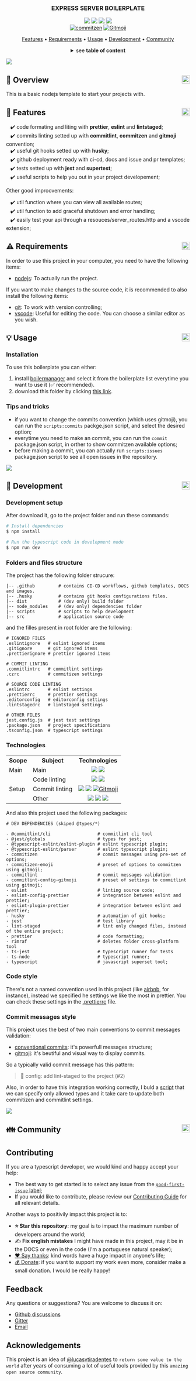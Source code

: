 <a name="TOC"></a>

<H3 align="center">
  EXPRESS SERVER BOILERPLATE
</H1>

<div align="center">
  <a href=""><img src="https://img.shields.io/badge/made%20with-node-1f425f?logo=node.js&.svg" /></a>
  <a href="https://www.typescriptlang.org/"><img src="https://badgen.net/badge/icon/typescript?icon=typescript&label"></a>
  <a href="https://git-scm.com/"><img src="https://badgen.net/badge/icon/git?icon=git&label"></a>
  <a href="https://github.com/"><img src="https://badgen.net/badge/icon/github?icon=github&label"></a>
  <br>
  <a href="https://github.com/commitizen/cz-cli"><img src="https://img.shields.io/badge/commitizen-friendly-brightgreen.svg?style=flat-square" alt="commitzen" /></a>
  <a href="https://gitmoji.dev"><img src="https://img.shields.io/badge/gitmoji-%20😜%20😍-FFDD67.svg?style=flat-square" alt="Gitmoji" /></a>
</div>

<p align="center">
  <a href="#dart-features">Features</a> • <a href="#warning-requirements">Requirements</a> • <a href="#bulb-usage">Usage</a> • <a href="#wrench-development">Development</a> • <a href="#family-community">Community</a>
</p>

<details>
  <summary align="center"><span>see <b>table of content</b></span></summary>
  <p align="center">
    <ul>
      <li><a href="#dart-features">Features</a></li>
      <li><a href="#warning-requirements">Requirements</a></li>
      <li>
        <a href="#bulb-usage">Usage</a>
        <ul>
          <li><a href="#installation">Installation</a></li>
          <li><a href="#tips-and-tricks">Tips and tricks</a></li>
        </ul>
      </li>
      <li>
        <a href="#wrench-development">Development</a>
        <ul>
          <li><a href="#development-setup">Development setup</a></li>
          <li><a href="#folders-and-files-structure">Folders and files structure</a></li>
          <li><a href="#used-technologies">Used technologies</a></li>
          <li><a href="#code-style">Code style</a></li>
          <li><a href="#commit-messages-style">Commit messages style</a></li>
          <li><a href="#tests">Tests</a></li>
        </ul>
      </li>
      <li>
        <a href="#family-community">Community</a>
        <ul>
          <li><a href="#contributing">Contributing</a></li>
          <li><a href="#feedback">Feedback</a></li>
          <li><a href="#acknowledgements">Acknowledgements</a></li>
        </ul>
      </li>
    </ul>
  </p>
</details>

<a href="#"><img src="./images/divider.png" /></a>

## :trumpet: Overview<a href="#TOC"><img align="right" src="./images/up_arrow.png" width="22"></a>

This is a basic nodejs template to start your projects with.

## :dart: Features<a href="#TOC"><img align="right" src="./images/up_arrow.png" width="22"></a>

&nbsp;&nbsp;&nbsp;✔️ code formating and liting with **prettier**, **eslint** and **lintstaged**;<br>
&nbsp;&nbsp;&nbsp;✔️ commits linting setted up with **commitlint**, **commitzen** and **gitmoji** convention;<br>
&nbsp;&nbsp;&nbsp;✔️ useful git hooks setted up with **husky**;<br>
&nbsp;&nbsp;&nbsp;✔️ github deployment ready with ci-cd, docs and issue and pr templates;<br>
&nbsp;&nbsp;&nbsp;✔️ tests setted up with **jest** and **supertest**;<br>
&nbsp;&nbsp;&nbsp;✔️ useful scripts to help you out in your project developement;<br>

Other good improovements:

&nbsp;&nbsp;&nbsp;✔️ util function where you can view all available routes;<br>
&nbsp;&nbsp;&nbsp;✔️ util function to add graceful shutdown and error handling;<br>
&nbsp;&nbsp;&nbsp;✔️ easily test your api through a resouces/server_routes.http and a vscode extension;<br>


## :warning: Requirements<a href="#TOC"><img align="right" src="./images/up_arrow.png" width="22"></a>

In order to use this project in your computer, you need to have the following items:

- [nodejs](https://nodejs.org/en/): To actually run the project.

If you want to make changes to the source code, it is recommended to also install the following items:

- [git](https://git-scm.com/): To work with version controlling;
- [vscode](https://code.visualstudio.com/): Useful for editing the code. You can choose a similar editor as you wish.

## :bulb: Usage<a href="#TOC"><img align="right" src="./images/up_arrow.png" width="22"></a>

### Installation

To use this boilerplate you can either:

1. install [boilermanager](https://github.com/ts-boilerplate-land/boilermanager) and select it from the boilerplate list everytime you want to use it (✅ recommended).
2. download this folder by clicking [this link](https://download-directory.github.io/?url=https://github.com/ts-boilerplate-land/ts-boilerplates/tree/master/backend-projects/express-react-boilerplate).

### Tips and tricks

- if you want to change the commits convention (which uses gitmoji), you can run the `scripts:commits` packge.json script, and select the desired option;
- everytime you need to make an commit, you can run the `commit` package.json script, in orther to show commitzen available options;
- before making a commit, you can actually run `scripts:issues` package.json script to see all open issues in the repository.

<a href="#"><img src="./images/divider.png" /></a>

## :wrench: Development<a href="#TOC"><img align="right" src="./images/up_arrow.png" width="22"></a>

### Development setup

After download it, go to the project folder and run these commands:

```bash
# Install dependencies
$ npm install

# Run the typescript code in development mode
$ npm run dev
```


### Folders and files structure

The project has the following folder strucure:

```plain
|-- .github         # contains CI-CD workflows, github templates, DOCS and images.
|-- .husky          # contains git hooks configurations files.
|-- dist            # (dev only) build folder
|-- node_modules    # (dev only) dependencies folder
|-- scripts         # scripts to help development
|-- src             # application source code
```

and the filles present in root folder are the following:

```plain
# IGNORED FILES
.eslintignore   # eslint ignored items
.gitignore      # git ignored items
.prettierignore # prettier ignored items

# COMMIT LINTING
.commitlintrc   # commitlint settings
.czrc           # commitizen settings

# SOURCE CODE LINTING
.eslintrc       # eslint settings
.prettierrc     # prettier settings
.editorconfig   # editorconfig settings
.lintstagedrc   # lintstaged settings

# OTHER FILES
jest.config.js  # jest test settings
.package.json   # project specifications
.tsconfig.json  # typescript settings
```

### Technologies

<div align="center">
  <table>
    <tr>
      <th>Scope</th>
      <th>Subject</th>
      <th>Technologies</th>
    </tr>
    <tr>
      <td rowspan="1">Main</td>
      <td>Main</td>
      <td align="center">
        <a href="https://nodejs.org/"><img src="https://img.shields.io/badge/Node.js-339933?logo=nodedotjs&logoColor=white"></a>
        <a href="https://www.typescriptlang.org/"><img src="https://img.shields.io/badge/TypeScript-007ACC?logo=typescript&logoColor=white"></a>
      </td>
    </tr>
    <tr>
      <td rowspan="3">Setup</td>
      <td>Code linting</td>
      <td align="center">
        <a href="https://github.com/prettier/prettier"><img src="https://img.shields.io/badge/prettier-1A2C34?logo=prettier&logoColor=F7BA3E"></a>
        <a href="https://github.com/eslint/eslint"><img src="https://img.shields.io/badge/eslint-3A33D1?logo=eslint&logoColor=white"></a>
      </td>
    </tr>
    <tr>
      <!-- <td rowspan="2">Setup</td> -->
      <td>Commit linting</td>
      <td align="center">
      <a target="_blank" href="https://github.com/conventional-changelog/commitlint"><img src="https://img.shields.io/badge/commitlint-red?logo=commitlint&logoColor=white"></a>
      <a target="_blank" href="https://github.com/commitizen/cz-cli"><img src="https://img.shields.io/badge/commitizen-pink?logo=conventionalcommits&logoColor=white"></a>
      <a href="https://gitmoji.dev"><img
    src="https://img.shields.io/badge/gitmoji-%20😜%20😍-FFDD67.svg?style=flat-square"
    alt="Gitmoji"/></a>
      </td>
    </tr>
    <tr>
      <!-- <td rowspan="2">Setup</td> -->
      <td>Other</td>
      <td align="center">
        <a href="https://editorconfig.org/"><img src="https://img.shields.io/badge/Editor%20Config-E0EFEF?logo=editorconfig&logoColor=000"></a>
        <a target="_blank" href="https://github.com/typicode/husky"><img src="https://img.shields.io/badge/🐶%20husky-green?logo=husky&logoColor=white"></a>
        <a target="_blank" href="https://github.com/okonet/lint-staged"><img src="https://img.shields.io/badge/🚫%20lint%20staged-yellow?&logoColor=white"></a>
      </td>
    </tr>
  </table>
</div>

And also this project used the following packages:

```plain
# DEV DEPENDENCIES (skiped @types/*)

- @commitlint/cli                  # commitlint cli tool
- @jest/globals                    # types for jest;
- @typescript-eslint/eslint-plugin # eslint typescript plugin;
- @typescript-eslint/parser        # eslint typescript plugin;
- commitizen                       # commit messages using pre-set of options;
- commitizen-emoji                 # preset of options to commitzen using gitmoji;
- commitlint                       # commit messages validation
- commitlint-config-gitmoji        # preset of settings to commitlint using gitmoji;
- eslint                           # linting source code;
- eslint-config-prettier           # integration between eslint and prettier;
- eslint-plugin-prettier           # integration between eslint and prettier;
- husky                            # automation of git hooks;
- jest                             # test library
- lint-staged                      # lint only changed files, instead of the entire project;
- prettier                         # code formatting;
- rimraf                           # deletes folder cross-platform tool
- ts-jest                          # typescript runner for tests
- ts-node                          # typescript runner;
- typescript                       # javascript superset tool;
```

### Code style

There's not a named convention used in this project (like [airbnb](https://github.com/airbnb/javascript), for instance), instead we specified he settings we like the most in prettier. You can check these settings in the [.prettierrc](../.prettierrc) file.

### Commit messages style

This project uses the best of two main conventions to commit messages validation:

- [conventional commits](https://www.conventionalcommits.org/en/v1.0.0/): it's powerfull messages structure;
- [gitmoji](https://gitmoji.dev/): it's beutiful and visual way to display commits.

So a typically valid commit message has this pattern:

> 🔧 config: add lint-staged to the project (#2)

Also, in order to have this integration working correctly, I buld a [script](../scripts/update-commits-configs.ts) that we can specify only allowed types and it take care to update both commitizen and commitlint settings.

<a href="#"><img src="./images/divider.png" /></a>

## :family: Community<a href="#TOC"><img align="right" src="./images/up_arrow.png" width="22"></a>

## Contributing

If you are a typescript developer, we would kind and happy accept your help:

- The best way to get started is to select any issue from the [`good-first-issue` label](https://github.com/ts-boilerplate-land/ts-boilerplates/labels/good%20first%20issue);
- If you would like to contribute, please review our [Contributing Guide](./CONTRIBUTING.md) for all relevant details.

Another ways to positivily impact this project is to:

- **:star: Star this repository**: my goal is to impact the maximum number of developers around the world;
- ✍️ **Fix english mistakes** I might have made in this project, may it be in the DOCS or even in the code (I'm a portuguese natural speaker);
- [:heart: Say thanks](https://saythanks.io/to/lucasvtiradentes): kind words have a huge impact in anyone's life;
- [💰 Donate](https://github.com/lucasvtiradentes): if you want to support my work even more, consider make a small donation. I would be really happy!

## Feedback

Any questions or suggestions? You are welcome to discuss it on:

- [Github discussions](https://github.com/ts-boilerplate-land/boilermanager/discussions)
- [Gitter](https://gitter.im/ts_boilerplate_land/community)
- [Email](mailto:lucasvtiradentes@gmail.com)

## Acknowledgements

This project is an idea of [@lucasvtiradentes](https://github.com/lucasvtiradentes) to `return some value to the world` after years of consuming a lot of useful tools provided by this `amazing open source community`.
